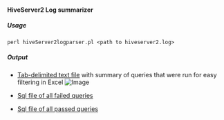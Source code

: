 #### HiveServer2 Log summarizer 

##### Usage

```
perl hiveServer2logparser.pl <path to hiveserver2.log>
```

##### Output

- [Tab-delimited text file](https://github.com/abajwa-hw/hiveServer2logparser/blob/master/output.xls) with summary of queries that were run for easy filtering in Excel
![Image](../master/screenshots/output.png?raw=true)

- [Sql file of all failed queries](https://github.com/abajwa-hw/hiveServer2logparser/blob/master/failedqueries.sql)

- [Sql file of all passed queries](https://github.com/abajwa-hw/hiveServer2logparser/blob/master/passedqueries.sql)